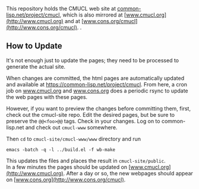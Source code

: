 This repository holds the CMUCL web site at
[common-lisp.net/project/cmucl](http://common-lisp.net/project/cmucl),
which is also mirrored at [www.cmucl.org](http://www.cmucl.org) and at
[www.cons.org/cmucl](http://www.cons.org/cmucl).  .

## How to Update
It's not enough just to update the pages; they need to be processed to
generate the actual site.

When changes are committed, the html pages are automatically updated
and available at https://common-lisp.net/project/cmucl.  From
here, a cron job on www.cmucl.org and www.cons.org does a periodic
rsync to update the web pages with these pages.

However, if you want to preview the changes before committing them,
first, check out the cmucl-site repo.  Edit the desired pages, but be
sure to preserve the `@@<foo>@@` tags.  Check in your changes.  Log on
to common-lisp.net and check out `cmucl-www` somewhere.

Then `cd` to `cmucl-site/cmucl-www/www` directory and run

    emacs -batch -q -l ../build.el -f wb-make

This updates the files and places the result in `cmucl-site/public`.  
In a few minutes the pages should be updated on
[www.cmucl.org](http://www.cmucl.org).  After a day or so, the new
webpages should appear on [www.cons.org](http://www.cons.org/cmucl).
